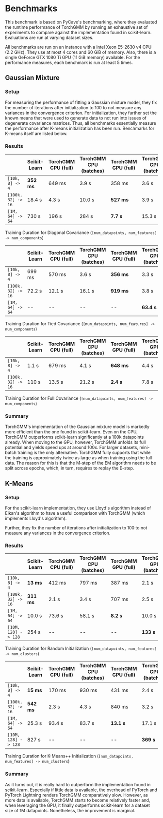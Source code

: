 # Benchmarks

This benchmark is based on PyCave's benchmarking, where they evaluated the runtime performance of TorchGMM by running an exhaustive set of experiments to compare against the implementation found in scikit-learn. Evaluations are run at varying dataset sizes.

All benchmarks are run on an instance with a Intel Xeon E5-2630 v4 CPU (2.2 GHz). They use at most 4
cores and 60 GiB of memory. Also, there is a single GeForce GTX 1080 Ti GPU (11 GiB memory)
available. For the performance measures, each benchmark is run at least 5 times.

## Gaussian Mixture

### Setup

For measuring the performance of fitting a Gaussian mixture model, they fix the number of iterations
after initialization to 100 to not measure any variances in the convergence criterion. For
initialization, they further set the known means that were used to generate data to not run into
issues of degenerate covariance matrices. Thus, all benchmarks essentially measure the performance
after K-means initialization has been run. Benchmarks for K-means itself are listed below.

### Results

|                    | Scikit-Learn | TorchGMM CPU (full) | TorchGMM CPU (batches) | TorchGMM GPU (full) | TorchGMM GPU (batches) |
| ------------------ | ------------ | ------------------- | ---------------------- | ------------------- | ---------------------- |
| `[10k, 8] -> 4`    | **352 ms**   | 649 ms              | 3.9 s                  | 358 ms              | 3.6 s                  |
| `[100k, 32] -> 16` | 18.4 s       | 4.3 s               | 10.0 s                 | **527 ms**          | 3.9 s                  |
| `[1M, 64] -> 64`   | 730 s        | 196 s               | 284 s                  | **7.7 s**           | 15.3 s                 |

Training Duration for Diagonal Covariance (`[num_datapoints, num_features] -> num_components`)

|                    | Scikit-Learn | TorchGMM CPU (full) | TorchGMM CPU (batches) | TorchGMM GPU (full) | TorchGMM GPU (batches) |
| ------------------ | ------------ | ------------------- | ---------------------- | ------------------- | ---------------------- |
| `[10k, 8] -> 4`    | 699 ms       | 570 ms              | 3.6 s                  | **356 ms**          | 3.3 s                  |
| `[100k, 32] -> 16` | 72.2 s       | 12.1 s              | 16.1 s                 | **919 ms**          | 3.8 s                  |
| `[1M, 64] -> 64`   | --           | --                  | --                     | --                  | **63.4 s**             |

Training Duration for Tied Covariance (`[num_datapoints, num_features] -> num_components`)

|                    | Scikit-Learn | TorchGMM CPU (full) | TorchGMM CPU (batches) | TorchGMM GPU (full) | TorchGMM GPU (batches) |
| ------------------ | ------------ | ------------------- | ---------------------- | ------------------- | ---------------------- |
| `[10k, 8] -> 4`    | 1.1 s        | 679 ms              | 4.1 s                  | **648 ms**          | 4.4 s                  |
| `[100k, 32] -> 16` | 110 s        | 13.5 s              | 21.2 s                 | **2.4 s**           | 7.8 s                  |

Training Duration for Full Covariance (`[num_datapoints, num_features] -> num_components`)

### Summary

TorchGMM's implementation of the Gaussian mixture model is markedly more efficient than the one found
in scikit-learn. Even on the CPU, TorchGMM outperforms scikit-learn significantly at a 100k
datapoints already. When moving to the GPU, however, TorchGMM unfolds its full potential and yields
speed ups at around 100x. For larger datasets, mini-batch training is the only alternative. TorchGMM
fully supports that while the training is approximately twice as large as when training using the
full data. The reason for this is that the M-step of the EM algorithm needs to be split across
epochs, which, in turn, requires to replay the E-step.

## K-Means

### Setup

For the scikit-learn implementation, they use Lloyd's algorithm instead of Elkan's algorithm to have
a useful comparison with TorchGMM (which implements Lloyd's algorithm).

Further, they fix the number of iterations after initialization to 100 to not measure any variances
in the convergence criterion.

### Results

|                     | Scikit-Learn | TorchGMM CPU (full) | TorchGMM CPU (batches) | TorchGMM GPU (full) | TorchGMM GPU (batches) |
| ------------------- | ------------ | ------------------- | ---------------------- | ------------------- | ---------------------- |
| `[10k, 8] -> 4`     | **13 ms**    | 412 ms              | 797 ms                 | 387 ms              | 2.1 s                  |
| `[100k, 32] -> 16`  | **311 ms**   | 2.1 s               | 3.4 s                  | 707 ms              | 2.5 s                  |
| `[1M, 64] -> 64`    | 10.0 s       | 73.6 s              | 58.1 s                 | **8.2 s**           | 10.0 s                 |
| `[10M, 128] -> 128` | 254 s        | --                  | --                     | --                  | **133 s**              |

Training Duration for Random Initialization (`[num_datapoints, num_features] -> num_clusters`)

|                     | Scikit-Learn | TorchGMM CPU (full) | TorchGMM CPU (batches) | TorchGMM GPU (full) | TorchGMM GPU (batches) |
| ------------------- | ------------ | ------------------- | ---------------------- | ------------------- | ---------------------- |
| `[10k, 8] -> 4`     | **15 ms**    | 170 ms              | 930 ms                 | 431 ms              | 2.4 s                  |
| `[100k, 32] -> 16`  | **542 ms**   | 2.3 s               | 4.3 s                  | 840 ms              | 3.2 s                  |
| `[1M, 64] -> 64`    | 25.3 s       | 93.4 s              | 83.7 s                 | **13.1 s**          | 17.1 s                 |
| `[10M, 128] -> 128` | 827 s        | --                  | --                     | --                  | **369 s**              |

Training Duration for K-Means++ Initialization (`[num_datapoints, num_features] -> num_clusters`)

### Summary

As it turns out, it is really hard to outperform the implementation found in scikit-learn.
Especially if little data is available, the overhead of PyTorch and PyTorch Lightning renders
TorchGMM comparatively slow. However, as more data is available, TorchGMM starts to become relatively
faster and, when leveraging the GPU, it finally outperforms scikit-learn for a dataset size of 1M
datapoints. Nonetheless, the improvement is marginal.
